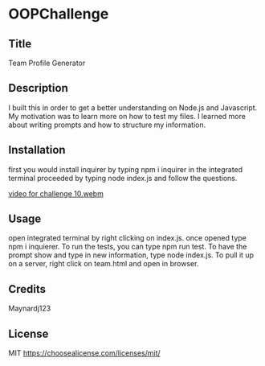 # OOPChallenge


  ## Title
  Team Profile Generator



  ## Description
  I built this in order to get a better understanding on Node.js and Javascript. My motivation was to learn more on how to test my files. I learned more about writing prompts and how to structure my information.



  ## Installation
  first you would install inquirer by typing npm i inquirer in the integrated terminal proceeded by typing node index.js and follow the questions.

[video for challenge 10.webm](https://user-images.githubusercontent.com/120345723/219549902-80b3d0c5-1567-473b-949b-63c71bdb8997.webm)

  ## Usage
  open integrated terminal by right clicking on index.js. once opened type npm i inquierer. To run the tests, you can type npm run test. To have the prompt show and type in new information, type node index.js. To pull it up on a server, right click on team.html and open in browser.



  ## Credits
  Maynardj123


  ## License
  MIT
  https://choosealicense.com/licenses/mit/



